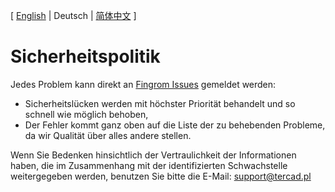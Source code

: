 [ [English](./SECURITY.md) | Deutsch | [简体中文](./SECURITY_zh-CN.md) ]

# Sicherheitspolitik

Jedes Problem kann direkt an [Fingrom Issues](https://github.com/lyskouski/app-finance/issues) gemeldet werden:
- Sicherheitslücken werden mit höchster Priorität behandelt und so schnell wie möglich behoben,
- Der Fehler kommt ganz oben auf die Liste der zu behebenden Probleme, da wir Qualität über alles andere stellen. 

Wenn Sie Bedenken hinsichtlich der Vertraulichkeit der Informationen haben, die im Zusammenhang mit der identifizierten 
Schwachstelle weitergegeben werden, benutzen Sie bitte die E-Mail: [support@tercad.pl](mailto:support@tercad.pl)
